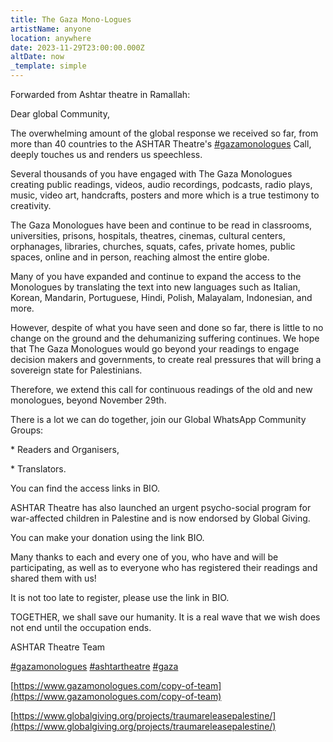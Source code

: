 ```yaml
---
title: The Gaza Mono-Logues
artistName: anyone
location: anywhere
date: 2023-11-29T23:00:00.000Z
altDate: now
_template: simple
---
```


Forwarded from Ashtar theatre in Ramallah:

Dear global Community,

The overwhelming amount of the global response we received so far, from more than
40 countries to the ASHTAR Theatre's [#gazamonologues](https://www.instagram.com/explore/tags/gazamonologues/) Call, deeply touches us and
renders us speechless.

Several thousands of you have engaged with The Gaza Monologues creating public
readings, videos, audio recordings, podcasts, radio plays, music, video art, handcrafts,
posters and more which is a true testimony to creativity.

The Gaza Monologues have been and continue to be read in classrooms, universities,
prisons, hospitals, theatres, cinemas, cultural centers, orphanages, libraries, churches,
squats, cafes, private homes, public spaces, online and in person, reaching almost the
entire globe.

Many of you have expanded and continue to expand the access to the Monologues by
translating the text into new languages such as Italian, Korean, Mandarin, Portuguese,
Hindi, Polish, Malayalam, Indonesian, and more.

However, despite of what you have seen and done so far, there is little to no change on
the ground and the dehumanizing suffering continues. We hope that The Gaza Monologues would go beyond your readings to engage decision makers and
governments, to create real pressures that will bring a sovereign state for Palestinians.

Therefore, we extend this call for continuous readings of the old and new monologues,
beyond November 29th.

There is a lot we can do together, join our Global WhatsApp Community Groups:

\* Readers and Organisers,

\* Translators.

You can find the access links in BIO.

ASHTAR Theatre has also launched an urgent psycho-social program for war-affected
children in Palestine and is now endorsed by Global Giving.

You can make your
donation using the link BIO.

Many thanks to each and every one of you, who have and will be participating, as well as to everyone who has registered their readings and shared them with us!

It is not too late to register, please use the link in BIO.

TOGETHER, we shall save our humanity.
It is a real wave that we wish does not end until the occupation ends.

ASHTAR Theatre Team

[#gazamonologues](https://www.instagram.com/explore/tags/gazamonologues/)
[#ashtartheatre](https://www.instagram.com/explore/tags/ashtartheatre/)
[#gaza](https://www.instagram.com/explore/tags/gaza/)

[https://www.gazamonologues.com/copy-of-team](https://www.gazamonologues.com/copy-of-team)

[https://www.globalgiving.org/projects/traumareleasepalestine/](https://www.globalgiving.org/projects/traumareleasepalestine/)

